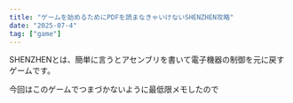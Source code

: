 ```yaml
---
title: "ゲームを始めるためにPDFを読まなきゃいけないSHENZHEN攻略"
date: "2025-07-4"
tag: ["game"]
---
```


SHENZHENとは、簡単に言うとアセンブリを書いて電子機器の制御を元に戻すゲームです。

今回はこのゲームでつまづかないように最低限メモしたので